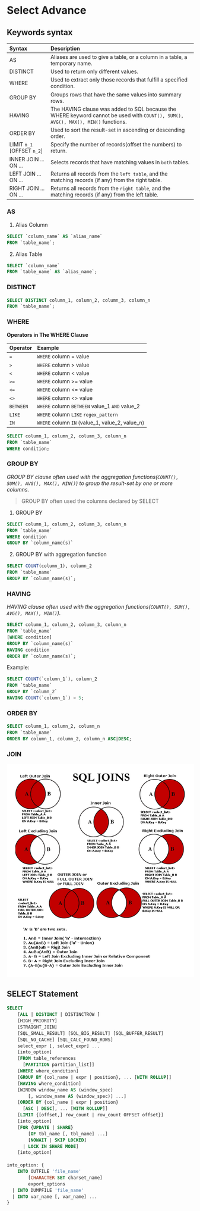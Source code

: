 # Select Advance

## Keywords syntax

| Syntax                     | Description                                                                                                                       |
|:---------------------------|:----------------------------------------------------------------------------------------------------------------------------------|
| AS                         | Aliases are used to give a table, or a column in a table, a temporary name.                                                       |
| DISTINCT                   | Used to return only different values.                                                                                             |
| WHERE                      | Used to extract only those records that fulfill a specified condition.                                                            |
| GROUP BY                   | Groups rows that have the same values into summary rows.                                                                          |
| HAVING                     | The HAVING clause was added to SQL because the WHERE keyword cannot be used with `COUNT(), SUM(), AVG(), MAX(), MIN()` functions. |
| ORDER BY                   | Used to sort the result-set in ascending or descending order.                                                                     |
| LIMIT `n_1` [OFFSET `n_2`] | Specify the number of records(offset the numbers) to return.                                                                      |
| INNER JOIN ... ON ...      | Selects records that have matching values in `both` tables.                                                                       |
| LEFT JOIN ... ON ...       | Returns all records from the `left table`, and the matching records (if any) from the right table.                                |
| RIGHT JOIN ... ON ...      | Returns all records from the `right table`, and the matching records (if any) from the left table.                                |

### AS

1. Alias Column 

```sql
SELECT `column_name` AS `alias_name`
FROM `table_name`;
```

2. Alias Table

```sql
SELECT `column_name`
FROM `table_name` AS `alias_name`;
```

### DISTINCT

```sql
SELECT DISTINCT column_1, column_2, column_3, column_n 
FROM `table_name`;
```

### WHERE

**Operators in The WHERE Clause**

| Operator  | Example                                     |
|:----------|:--------------------------------------------|
| `=`       | `WHERE` column = value                        |
| `>`       | `WHERE` column > value                        |
| `<`       | `WHERE` column < value                        |
| `>=`      | `WHERE` column >= value                       |
| `<=`      | `WHERE` column <= value                       |
| `<>`      | `WHERE` column <> value                       |
| `BETWEEN` | `WHERE` column `BETWEEN` value_1 `AND` value_2    |
| `LIKE`    | `WHERE` column `LIKE` `regex_pattern`           |
| `IN`      | `WHERE` column `IN` (value_1, value_2, value_n) |

```sql
SELECT column_1, column_2, column_3, column_n 
FROM `table_name`
WHERE condition;
```

### GROUP BY

*GROUP BY clause often used with the aggregation functions(`COUNT(), SUM(), AVG(), MAX(), MIN()`) to group the result-set by one or more columns.*

> GROUP BY often used the columns declared by SELECT 

1. GROUP BY

```sql
SELECT column_1, column_2, column_3, column_n 
FROM `table_name`
WHERE condition
GROUP BY `column_name(s)`
```

2. GROUP BY with aggregation function

```sql
SELECT COUNT(column_1), column_2
FROM `table_name`
GROUP BY `column_name(s)`;
```

### HAVING

*HAVING clause often used with the aggregation functions(`COUNT(), SUM(), AVG(), MAX(), MIN()`).*

```sql
SELECT column_1, column_2, column_3, column_n
FROM `table_name`
[WHERE condition]
GROUP BY `column_name(s)`
HAVING condition
ORDER BY `column_name(s)`;
```

Example:

```sql
SELECT COUNT(`column_1`), column_2 
FROM `table_name`
GROUP BY `column_2`
HAVING COUNT(`column_1`) > 5;
```

### ORDER BY

```sql
SELECT column_1, column_2, column_n
FROM `table_name`
ORDER BY column_1, column_2, column_n ASC|DESC;
```


### JOIN
![MySQL JOIN](https://raw.githubusercontent.com/StayHungryStayFoolish/notebook-img/master/img/MySQL/mysql_join.png?raw=true)

## SELECT Statement

```sql
SELECT
    [ALL | DISTINCT | DISTINCTROW ]
    [HIGH_PRIORITY]
    [STRAIGHT_JOIN]
    [SQL_SMALL_RESULT] [SQL_BIG_RESULT] [SQL_BUFFER_RESULT]
    [SQL_NO_CACHE] [SQL_CALC_FOUND_ROWS]
    select_expr [, select_expr] ...
    [into_option]
    [FROM table_references
      [PARTITION partition_list]]
    [WHERE where_condition]
    [GROUP BY {col_name | expr | position}, ... [WITH ROLLUP]]
    [HAVING where_condition]
    [WINDOW window_name AS (window_spec)
        [, window_name AS (window_spec)] ...]
    [ORDER BY {col_name | expr | position}
      [ASC | DESC], ... [WITH ROLLUP]]
    [LIMIT {[offset,] row_count | row_count OFFSET offset}]
    [into_option]
    [FOR {UPDATE | SHARE}
        [OF tbl_name [, tbl_name] ...]
        [NOWAIT | SKIP LOCKED]
      | LOCK IN SHARE MODE]
    [into_option]

into_option: {
    INTO OUTFILE 'file_name'
        [CHARACTER SET charset_name]
        export_options
  | INTO DUMPFILE 'file_name'
  | INTO var_name [, var_name] ...
}
```